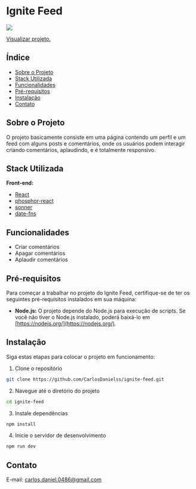 # Ignite Feed

<img src="https://i.imgur.com/L5tX1l2.png" />

[Visualizar projeto.](https://carlosdanielss.github.io/ignite-feed/)

## Índice

- [Sobre o Projeto](#sobre-o-projeto)
- [Stack Utilizada](#stack-utilizada)
- [Funcionalidades](#funcionalidades)
- [Pré-requisitos](#pré-requisitos)
- [Instalação](#instalação)
- [Contato](#contato)

## Sobre o Projeto

O projeto basicamente consiste em uma página contendo um perfil e um feed com alguns posts e comentários, onde os usuários podem interagir criando comentários, aplaudindo, e é totalmente responsivo.

## Stack Utilizada

**Front-end:** 
- [React](https://react.dev/)
- [phosphor-react](https://phosphoricons.com/)
- [sonner](https://sonner.emilkowal.ski/)
- [date-fns](https://date-fns.org/)

## Funcionalidades

- Criar comentários
- Apagar comentários
- Aplaudir comentários

## Pré-requisitos

Para começar a trabalhar no projeto do Ignite Feed, certifique-se de ter os seguintes pré-requisitos instalados em sua máquina:

- **Node.js:** O projeto depende do Node.js para execução de scripts. Se você não tiver o Node.js instalado, poderá baixá-lo em [https://nodejs.org/](https://nodejs.org/).

## Instalação

Siga estas etapas para colocar o projeto em funcionamento:

1. Clone o repositório
```sh
git clone https://github.com/CarlosDanielss/ignite-feed.git
```
2. Navegue até o diretório do projeto
```sh
cd ignite-feed
```
3. Instale dependências
```sh
npm install
```
4. Inicie o servidor de desenvolvimento
```sh
npm run dev
```

## Contato

E-mail: carlos.daniel.0486@gmail.com
